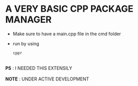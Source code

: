 # A VERY BASIC CPP PACKAGE MANAGER

- Make sure to have a main.cpp file in the cmd folder
- run by using

    ```bash 
    cppr
    ```

</br>
<b>PS</b> : I NEEDED THIS EXTENSILY </br></br>
<b>NOTE</b> : UNDER ACTIVE DEVELOPMENT
